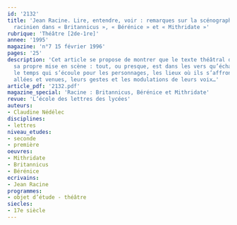 ```yaml
---
id: '2132'
title: 'Jean Racine. Lire, entendre, voir : remarques sur la scénographie du texte
  racinien dans « Britannicus », « Bérénice » et « Mithridate »'
rubrique: 'Théâtre [2de-1re]'
annee: '1995'
magazine: 'n°7 15 février 1996'
pages: '25'
description: 'Cet article se propose de montrer que le texte théâtral de Racine assume
  sa propre mise en scène : tout, ou presque, est dans les vers qu’échangent les acteurs,
  le temps qui s’écoule pour les personnages, les lieux où ils s’affrontent, leurs
  allées et venues, leurs gestes et les modulations de leurs voix…'
article_pdf: '2132.pdf'
magazine_special: 'Racine : Britannicus, Bérénice et Mithridate'
revue: 'L’école des lettres des lycées'
auteurs:
- Claudine Nédélec
disciplines:
- lettres
niveau_etudes:
- seconde
- première
oeuvres:
- Mithridate
- Britannicus
- Bérénice
ecrivains:
- Jean Racine
programmes:
- objet d’étude - théâtre
siecles:
- 17e siècle
---
```


